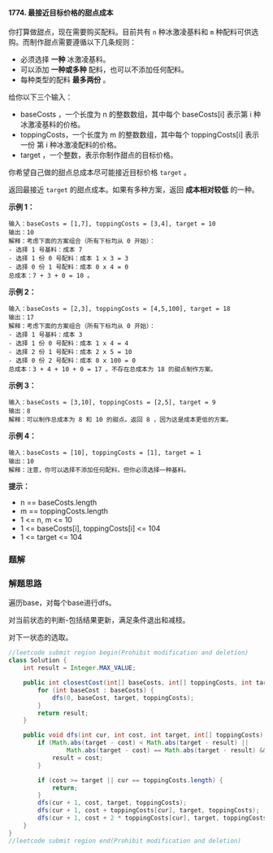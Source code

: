 #### 1774. 最接近目标价格的甜点成本

你打算做甜点，现在需要购买配料。目前共有 `n` 种冰激凌基料和 `m` 种配料可供选购。而制作甜点需要遵循以下几条规则：

- 必须选择 **一种** 冰激凌基料。
- 可以添加 **一种或多种** 配料，也可以不添加任何配料。
- 每种类型的配料 **最多两份** 。

给你以下三个输入：

* baseCosts ，一个长度为 n 的整数数组，其中每个 baseCosts[i] 表示第 i 种冰激凌基料的价格。
* toppingCosts，一个长度为 m 的整数数组，其中每个 toppingCosts[i] 表示 一份 第 i 种冰激凌配料的价格。
* target ，一个整数，表示你制作甜点的目标价格。

你希望自己做的甜点总成本尽可能接近目标价格 `target` 。

返回最接近 `target` 的甜点成本。如果有多种方案，返回 **成本相对较低** 的一种。

**示例 1：**

```shell
输入：baseCosts = [1,7], toppingCosts = [3,4], target = 10
输出：10
解释：考虑下面的方案组合（所有下标均从 0 开始）：
- 选择 1 号基料：成本 7
- 选择 1 份 0 号配料：成本 1 x 3 = 3
- 选择 0 份 1 号配料：成本 0 x 4 = 0
总成本：7 + 3 + 0 = 10 。
```

**示例 2：**

```shell
输入：baseCosts = [2,3], toppingCosts = [4,5,100], target = 18
输出：17
解释：考虑下面的方案组合（所有下标均从 0 开始）：
- 选择 1 号基料：成本 3
- 选择 1 份 0 号配料：成本 1 x 4 = 4
- 选择 2 份 1 号配料：成本 2 x 5 = 10
- 选择 0 份 2 号配料：成本 0 x 100 = 0
总成本：3 + 4 + 10 + 0 = 17 。不存在总成本为 18 的甜点制作方案。
```

**示例 3：**

```shell
输入：baseCosts = [3,10], toppingCosts = [2,5], target = 9
输出：8
解释：可以制作总成本为 8 和 10 的甜点。返回 8 ，因为这是成本更低的方案。
```

**示例 4：**

```shell
输入：baseCosts = [10], toppingCosts = [1], target = 1
输出：10
解释：注意，你可以选择不添加任何配料，但你必须选择一种基料。
```

**提示：**

* n == baseCosts.length
* m == toppingCosts.length
* 1 <= n, m <= 10
* 1 <= baseCosts[i], toppingCosts[i] <= 104
* 1 <= target <= 104

### 题解

### 解题思路

遍历base，对每个base进行dfs。

对当前状态的判断-包括结果更新，满足条件退出和减枝。

对下一状态的选取。

```java
//leetcode submit region begin(Prohibit modification and deletion)
class Solution {
    int result = Integer.MAX_VALUE;

    public int closestCost(int[] baseCosts, int[] toppingCosts, int target) {
        for (int baseCost : baseCosts) {
            dfs(0, baseCost, target, toppingCosts);
        }
        return result;
    }

    public void dfs(int cur, int cost, int target, int[] toppingCosts) {
        if (Math.abs(target - cost) < Math.abs(target - result) ||
                Math.abs(target - cost) == Math.abs(target - result) && cost < result) {
            result = cost;
        }

        if (cost >= target || cur == toppingCosts.length) {
            return;
        }
        dfs(cur + 1, cost, target, toppingCosts);
        dfs(cur + 1, cost + toppingCosts[cur], target, toppingCosts);
        dfs(cur + 1, cost + 2 * toppingCosts[cur], target, toppingCosts);
    }
}
//leetcode submit region end(Prohibit modification and deletion)

```

